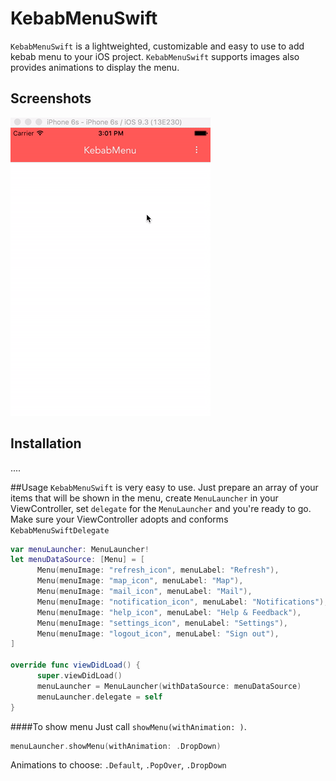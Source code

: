 # KebabMenuSwift

`KebabMenuSwift` is a lightweighted, customizable and easy to use to add kebab menu to your iOS project.
`KebabMenuSwift` supports images also provides animations to display the menu.

## Screenshots

![alt tag](https://github.com/akzuki/KebabMenuSwift/blob/master/GIF/ezgif-1215024276.gif)

## Installation
....

##Usage
`KebabMenuSwift` is very easy to use. Just prepare an array of your items that will be shown in the menu, create `MenuLauncher` in your ViewController, set `delegate` for the `MenuLauncher` and you're ready to go.
Make sure your ViewController adopts and conforms `KebabMenuSwiftDelegate`


```Swift
var menuLauncher: MenuLauncher!
let menuDataSource: [Menu] = [
      Menu(menuImage: "refresh_icon", menuLabel: "Refresh"),
      Menu(menuImage: "map_icon", menuLabel: "Map"),
      Menu(menuImage: "mail_icon", menuLabel: "Mail"),
      Menu(menuImage: "notification_icon", menuLabel: "Notifications"),
      Menu(menuImage: "help_icon", menuLabel: "Help & Feedback"),
      Menu(menuImage: "settings_icon", menuLabel: "Settings"),
      Menu(menuImage: "logout_icon", menuLabel: "Sign out"),
]

override func viewDidLoad() {
      super.viewDidLoad()
      menuLauncher = MenuLauncher(withDataSource: menuDataSource)
      menuLauncher.delegate = self
}

```

####To show menu
Just call `showMenu(withAnimation: )`.

```Swift
menuLauncher.showMenu(withAnimation: .DropDown)
```

Animations to choose: `.Default`, `.PopOver`, `.DropDown`

